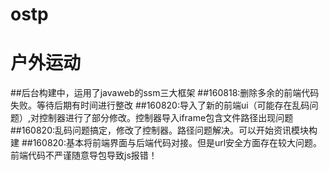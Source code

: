 # ostp
# 户外运动
##后台构建中，运用了javaweb的ssm三大框架
##160818:删除多余的前端代码失败。等待后期有时间进行整改
##160820:导入了新的前端ui（可能存在乱码问题）,对控制器进行了部分修改。控制器导入iframe包含文件路径出现问题
##160820:乱码问题搞定，修改了控制器。路径问题解决。可以开始资讯模块构建
##160820:基本将前端界面与后端代码对接。但是url安全方面存在较大问题。前端代码不严谨随意导包导致js报错！

